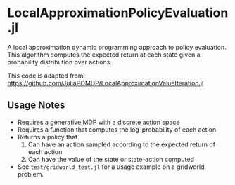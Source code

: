# LocalApproximationPolicyEvaluation.jl
A local approximation dynamic programming approach to policy evaluation. This algorithm computes the expected return at each state given a probability distribution over actions.

This code is adapted from: https://github.com/JuliaPOMDP/LocalApproximationValueIteration.jl

## Usage Notes
* Requires a generative MDP with a discrete action space
* Requires a function that computes the log-probability of each action
* Returns a policy that
  1. Can have an action sampled according to the expected return of each action
  2. Can have the value of the state or state-action computed
* See `test/gridworld_test.jl` for a usage example on a gridworld problem.


